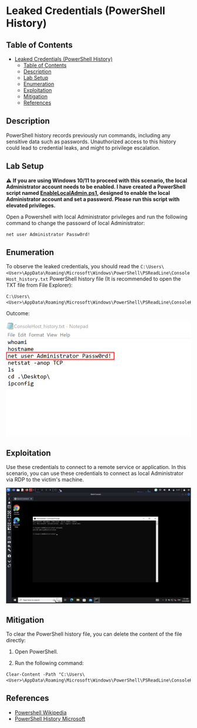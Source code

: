 # Leaked Credentials (PowerShell History)

## Table of Contents

- [Leaked Credentials (PowerShell History)](#leaked-credentials-powershell-history)
  - [Table of Contents](#table-of-contents)
  - [Description](#description)
  - [Lab Setup](#lab-setup)
  - [Enumeration](#enumeration)
  - [Exploitation](#exploitation)
  - [Mitigation](#mitigation)
  - [References](#references)

## Description

PowerShell history records previously run commands, including any sensitive data such as passwords. Unauthorized access to this history could lead to credential leaks, and might to privilege escalation.

## Lab Setup

:warning: <b>If you are using Windows 10/11 to proceed with this scenario, the local Administrator account needs to be enabled. I have created a PowerShell script named [EnableLocalAdmin.ps1](/Lab-Setup-Scripts/EnableLocalAdmin.ps1), designed to enable the local Administrator account and set a password. Please run this script with elevated privileges.</b>

Open a Powershell with local Administrator privileges and run the following command to change the passowrd of local Administrator:

```
net user Administrator Passw0rd!
```

## Enumeration

To observe the leaked credentials, you should read the `C:\Users\<User>\AppData\Roaming\Microsoft\Windows\PowerShell\PSReadLine\ConsoleHost_history.txt` PowerShell history file (It is recommended to open the TXT file from File Explorer):

```
C:\Users\<User>\AppData\Roaming\Microsoft\Windows\PowerShell\PSReadLine\ConsoleHost_history.txt
```

Outcome:

![Leaked-Creds-PS-History-Enumeration](/Pictures/Leaked-Credentials-PS-Enumeration1.png)

## Exploitation

Use these credentials to connect to a remote service or application. In this scenario, you can use these credentials to connect as local Administrator via RDP to the victim's machine.

![Leaked-Creds-PS-History-Exploitation](/Pictures/Leaked-Credentials-PS-Exploitation1.png)

## Mitigation

To clear the PowerShell history file, you can delete the content of the file directly:

1) Open PowerShell.

2) Run the following command: 

```
Clear-Content -Path "C:\Users\<User>\AppData\Roaming\Microsoft\Windows\PowerShell\PSReadLine\ConsoleHost_history.txt"
```

## References

- [Powershell Wikipedia](https://en.wikipedia.org/wiki/PowerShell)
- [PowerShell History Microsoft](https://learn.microsoft.com/en-us/powershell/module/microsoft.powershell.core/about/about_history?view=powershell-7.4)
